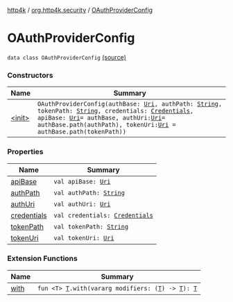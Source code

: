 [http4k](../../index.md) / [org.http4k.security](../index.md) / [OAuthProviderConfig](./index.md)

# OAuthProviderConfig

`data class OAuthProviderConfig` [(source)](https://github.com/http4k/http4k/blob/master/http4k-security-oauth/src/main/kotlin/org/http4k/security/OAuthProviderConfig.kt#L6)

### Constructors

| Name | Summary |
|---|---|
| [&lt;init&gt;](-init-.md) | `OAuthProviderConfig(authBase: `[`Uri`](../../org.http4k.core/-uri/index.md)`, authPath: `[`String`](https://kotlinlang.org/api/latest/jvm/stdlib/kotlin/-string/index.html)`, tokenPath: `[`String`](https://kotlinlang.org/api/latest/jvm/stdlib/kotlin/-string/index.html)`, credentials: `[`Credentials`](../../org.http4k.core/-credentials/index.md)`, apiBase: `[`Uri`](../../org.http4k.core/-uri/index.md)` = authBase, authUri: `[`Uri`](../../org.http4k.core/-uri/index.md)` = authBase.path(authPath), tokenUri: `[`Uri`](../../org.http4k.core/-uri/index.md)` = authBase.path(tokenPath))` |

### Properties

| Name | Summary |
|---|---|
| [apiBase](api-base.md) | `val apiBase: `[`Uri`](../../org.http4k.core/-uri/index.md) |
| [authPath](auth-path.md) | `val authPath: `[`String`](https://kotlinlang.org/api/latest/jvm/stdlib/kotlin/-string/index.html) |
| [authUri](auth-uri.md) | `val authUri: `[`Uri`](../../org.http4k.core/-uri/index.md) |
| [credentials](credentials.md) | `val credentials: `[`Credentials`](../../org.http4k.core/-credentials/index.md) |
| [tokenPath](token-path.md) | `val tokenPath: `[`String`](https://kotlinlang.org/api/latest/jvm/stdlib/kotlin/-string/index.html) |
| [tokenUri](token-uri.md) | `val tokenUri: `[`Uri`](../../org.http4k.core/-uri/index.md) |

### Extension Functions

| Name | Summary |
|---|---|
| [with](../../org.http4k.core/with.md) | `fun <T> `[`T`](../../org.http4k.core/with.md#T)`.with(vararg modifiers: (`[`T`](../../org.http4k.core/with.md#T)`) -> `[`T`](../../org.http4k.core/with.md#T)`): `[`T`](../../org.http4k.core/with.md#T) |
